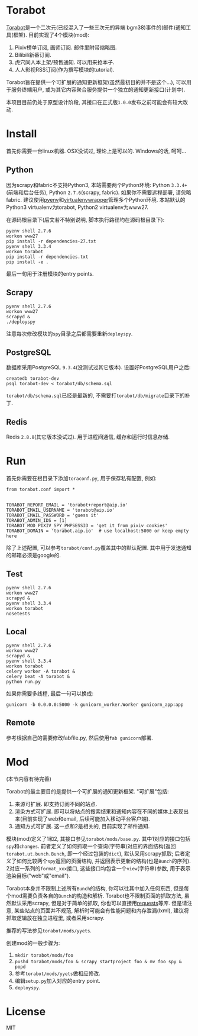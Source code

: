 # Torabot

[Torabot](http://torabot.aip.io)是一个二次元(已经混入了一些三次元的异端 bgm38)事件的(邮件)通知工具(框架). 目前实现了4个模块(mod):

1. Pixiv榜单订阅, 画师订阅. 邮件里附带缩略图.
2. Bilibili新番订阅.
3. 虎穴同人本上架/预售通知. 可以用来抢本子.
4. 人人影视RSS订阅(作为撰写模块的tutorial).

Torabot旨在提供一个可扩展的通知更新框架(虽然最初目的并不是这个...), 可以用于服务终端用户, 或为其它内容聚合服务提供一个独立的通知更新接口(计划中).

本项目目前仍处于原型设计阶段, 其接口在正式版`1.0.0`发布之前可能会有较大改动.

# Install

首先你需要一台linux机器. OSX没试过, 理论上是可以的. Windows的话, 呵呵...

## Python

因为scrapy和fabric不支持Python3, 本站需要两个Python环境: Python `3.3.4+`(前端和后台任务), Python `2.7.6`(scrapy, fabric). 如果你不需要远程部署, 请忽略fabric. 建议使用[pyenv](https://github.com/yyuu/pyenv)和[virtualenvwrapper](https://github.com/yyuu/pyenv-virtualenvwrapper)管理多个Python环境. 本站默认的Python3 virtualenv为torabot, Python2 virtualenv为www27.

在源码根目录下(后文若不特别说明, 脚本执行路径均在源码根目录下):

```
pyenv shell 2.7.6
workon www27
pip install -r dependencies-27.txt
pyenv shell 3.3.4
workon torabot
pip install -r dependencies.txt
pip install -e .
```

最后一句用于注册模块的entry points.

## Scrapy

```
pyenv shell 2.7.6
workon www27
scrapyd &
./deployspy
```

注意每次修改模块的`spy`目录之后都需要重新`deployspy`.

## PostgreSQL

数据库采用PostgreSQL `9.3.4`(没测试过其它版本). 设置好PostgreSQL用户之后:

```
createdb torabot-dev
psql torabot-dev < torabot/db/schema.sql
```

`torabot/db/schema.sql`已经是最新的, 不需要打`torabot/db/migrate`目录下的补丁.

## Redis

Redis `2.8.8`(其它版本没试过). 用于进程间通信, 缓存和运行时信息存储.

# Run

首先你需要在根目录下添加`toraconf.py`, 用于保存私有配置, 例如:

```
from torabot.conf import *


TORABOT_REPORT_EMAIL = 'torabot+report@aip.io'
TORABOT_EMAIL_USERNAME = 'torabot@aip.io'
TORABOT_EMAIL_PASSWORD = 'guess it'
TORABOT_ADMIN_IDS = [1]
TORABOT_MOD_PIXIV_SPY_PHPSESSID = 'get it from pixiv cookies'
TORABOT_DOMAIN = 'torabot.aip.io'  # use localhost:5000 or keep empty here
```

除了上述配置, 可以参考`torabot/conf.py`覆盖其中的默认配置. 其中用于发送通知的邮箱必须是google的.

## Test

```
pyenv shell 2.7.6
workon www27
scrapyd &
pyenv shell 3.3.4
workon torabot
nosetests
```

## Local

```
pyenv shell 2.7.6
workon www27
scrapyd &
pyenv shell 3.3.4
workon torabot
celery worker -A torabot &
celery beat -A torabot &
python run.py
```

如果你需要多线程, 最后一句可以换成:

```
gunicorn -b 0.0.0.0:5000 -k gunicorn_worker.Worker gunicorn_app:app
```

## Remote

参考根据自己的需要修改fabfile.py, 然后使用`fab gunicorn`部署.

# Mod

(本节内容有待完善)

Torabot的最主要目的是提供一个可扩展的通知更新框架. "可扩展"包括:

1. 来源可扩展. 即支持订阅不同的站点.
2. 渲染方式可扩展. 即可以将站点的搜索结果和通知内容在不同的媒体上表现出来(目前实现了web和email, 后续可能加入移动平台客户端).
3. 通知方式可扩展. 这一点和2是相关的, 目前实现了邮件通知.

模块(mod)定义了1和2, 其接口参见`torabot/mods/base.py`. 其中1对应的接口包括`spy`和`changes`. 前者定义了如何抓取一个查询(字符串)对应的界面结构(返回`torabot.ut.bunch.Bunch`, 即一个经过包装的`dict`), 默认采用scrapy抓取; 后者定义了如何比较两个`spy`返回的页面结构, 并返回表示更新的结构(也是`Bunch`的序列). 2对应一系列的`format_xxx`接口, 这些接口均包含一个`view`(字符串)参数, 用于表示渲染目标("web"或"email").

Torabot本身并不限制上述所有`Bunch`的结构, 你可以往其中加入任何东西, 但是每个mod需要负责各自的`Bunch`的构造和解析. Torabot也不限制页面的抓取方法, 虽然默认采用scrapy, 但是对于简单的抓取, 你也可以直接用[requests](http://docs.python-requests.org/en/latest/)等库. 但是请注意, 某些站点的页面并不规范, 解析时可能会有性能问题和内存泄漏(lxml), 建议将抓取逻辑放在独立进程里, 或者采用scrapy.

推荐的写法参见`torabot/mods/yyets`.

创建mod的一般步骤为:

1. `mkdir torabot/mods/foo`
2. `pushd torabot/mods/foo & scrapy startproject foo & mv foo spy & popd`
3. 参考`torabot/mods/yyets`做相应修改.
4. 编辑`setup.py`加入对应的entry point.
5. `deployspy`.

# License

MIT
